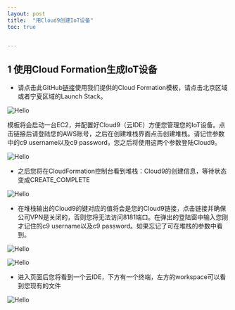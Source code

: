 ```yaml
---
layout: post
title:  "用Cloud9创建IoT设备"
toc: true


---
```

## 1 使用Cloud Formation生成IoT设备

- 请点击此GitHub[链接](https://github.com/linjungz/cloud9/blob/master/README.md)使用我们提供的Cloud Formation模板，请点击北京区域或者宁夏区域的Launch Stack。
<a data-fancybox="gallery" href="https://iot-demo-resource.s3-ap-southeast-1.amazonaws.com/code/a.png">
</a>

![Hello](https://iot-demo-resource.s3-ap-southeast-1.amazonaws.com/code/a.png)

模板将会启动一台EC2，并配置好Cloud9（云IDE）方便您管理您的IoT设备。点击链接后请登陆您的AWS账号，之后在创建堆栈界面点击创建堆栈。请记住参数中的c9 username以及c9 password，您之后将使用这两个参数登陆Cloud9。
<a data-fancybox="gallery" href="https://iot-demo-resource.s3-ap-southeast-1.amazonaws.com/code/0.png">
</a>

![Hello](https://iot-demo-resource.s3-ap-southeast-1.amazonaws.com/code/0.png)

- 之后您将在CloudFormation控制台看到堆栈：Cloud9的创建信息，等待状态变成CREATE_COMPLETE
<a data-fancybox="gallery" href="https://iot-demo-resource.s3-ap-southeast-1.amazonaws.com/code/1.png">
</a>

![Hello](https://iot-demo-resource.s3-ap-southeast-1.amazonaws.com/code/1.png)

- 在堆栈输出的Cloud9的键对应的值将会是您的Cloud9链接，点击链接并确保公司VPN是关闭的，否则您将无法访问8181端口。在弹出的登陆窗中输入您刚才记住的c9 username以及c9 password。如果忘记了可在堆栈的参数中看到。
<a data-fancybox="gallery" href="https://iot-demo-resource.s3-ap-southeast-1.amazonaws.com/code/2.png">
</a>

![Hello](https://iot-demo-resource.s3-ap-southeast-1.amazonaws.com/code/2.png)

<a data-fancybox="gallery" href="https://iot-demo-resource.s3-ap-southeast-1.amazonaws.com/code/2a.png">
</a>

![Hello](https://iot-demo-resource.s3-ap-southeast-1.amazonaws.com/code/2a.png)

- 进入页面后您将看到一个云IDE，下方有一个终端，左方的workspace可以看到您现有的文件
<a data-fancybox="gallery" href="https://iot-demo-resource.s3-ap-southeast-1.amazonaws.com/code/2b.png">
</a>

![Hello](https://iot-demo-resource.s3-ap-southeast-1.amazonaws.com/code/2b.png)
